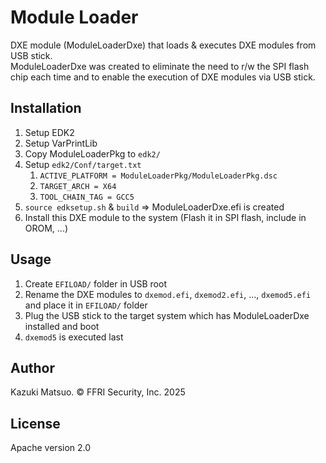 # Module Loader
DXE module (ModuleLoaderDxe) that loads & executes DXE modules from USB stick.  
ModuleLoaderDxe was created to eliminate the need to r/w the SPI flash chip each time and to enable the execution of DXE modules via USB stick.


## Installation
1. Setup EDK2
1. Setup VarPrintLib
1. Copy ModuleLoaderPkg to `edk2/`
1. Setup `edk2/Conf/target.txt`
    1. `ACTIVE_PLATFORM = ModuleLoaderPkg/ModuleLoaderPkg.dsc`
    1. `TARGET_ARCH = X64`
    1. `TOOL_CHAIN_TAG = GCC5`
1. `source edksetup.sh` & `build` => ModuleLoaderDxe.efi is created
1. Install this DXE module to the system (Flash it in SPI flash, include in OROM, ...)


## Usage
1. Create `EFILOAD/` folder in USB root
1. Rename the DXE modules to `dxemod.efi`, `dxemod2.efi`, ..., `dxemod5.efi` and place it in `EFILOAD/` folder
1. Plug the USB stick to the target system which has ModuleLoaderDxe installed and boot
1. `dxemod5` is executed last


## Author
Kazuki Matsuo. © FFRI Security, Inc. 2025

## License
Apache version 2.0
